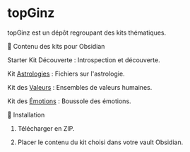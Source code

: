 # topGinz

topGinz est un dépôt regroupant des kits thématiques.

📌 Contenu des kits pour Obsidian

Starter Kit Découverte : Introspection et découverte.

Kit [Astrologies](https://github.com/ouaisfieu/topGinz/blob/main/Astro.zip) : Fichiers sur l'astrologie.

Kit des [Valeurs](https://github.com/ouaisfieu/topGinz/blob/main/Valeurs.zip) : Ensembles de valeurs humaines.

Kit des [Émotions](https://github.com/ouaisfieu/topGinz/blob/main/%C3%89motions.zip) : Boussole des émotions.

🚀 Installation

1. Télécharger en ZIP.

2. Placer le contenu du kit choisi dans votre vault Obsidian.
